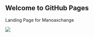 ## Welcome to GitHub Pages

Landing Page for Manoaxchange

<img class="ui image" src="../images/landing.PNG">

